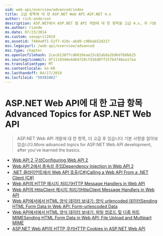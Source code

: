 ```yaml
---
uid: web-api/overview/advanced/index
title: 고급 항목에 대 한 ASP.NET Web API-ASP.NET 4.x
author: rick-anderson
description: ASP.NET에서 ASP.NET 웹 API 개발에 대 한 항목을 고급 4.x, 후 기본 사항을 알아보았습니다.
ms.author: riande
ms.date: 07/23/2014
ms.custom: seoapril2019
ms.assetid: 7404a0f1-52f7-410c-abd0-c96bab52d217
msc.legacyurl: /web-api/overview/advanced
msc.type: chapter
ms.openlocfilehash: 2cec6138ffcd6019eae23c82abda2b96d7b0b625
ms.sourcegitcommit: 0f1119340e4464720cfd16d0ff15764746ea1fea
ms.translationtype: MT
ms.contentlocale: ko-KR
ms.lasthandoff: 04/17/2019
ms.locfileid: "59383462"
---
```

# <a name="advanced-topics-for-aspnet-web-api"></a><span data-ttu-id="70ce9-103">ASP.NET Web API에 대 한 고급 항목</span><span class="sxs-lookup"><span data-stu-id="70ce9-103">Advanced Topics for ASP.NET Web API</span></span>

> <span data-ttu-id="70ce9-104">ASP.NET Web API 개발에 대 한 항목, 더 고급 후 있습니다 기본 사항을 알아보았습니다.</span><span class="sxs-lookup"><span data-stu-id="70ce9-104">More advanced topics for ASP.NET Web API development, after you've learned the basics.</span></span>


- [<span data-ttu-id="70ce9-105">Web API 2 구성</span><span class="sxs-lookup"><span data-stu-id="70ce9-105">Configuring Web API 2</span></span>](configuring-aspnet-web-api.md)
- [<span data-ttu-id="70ce9-106">Web API 2에서 종속성 주입</span><span class="sxs-lookup"><span data-stu-id="70ce9-106">Dependency Injection in Web API 2</span></span>](dependency-injection.md)
- [<span data-ttu-id="70ce9-107">.NET 클라이언트에서 Web API 호출(C#)</span><span class="sxs-lookup"><span data-stu-id="70ce9-107">Calling a Web API From a .NET Client (C#)</span></span>](calling-a-web-api-from-a-net-client.md)
- [<span data-ttu-id="70ce9-108">Web API의 HTTP 메시지 처리기</span><span class="sxs-lookup"><span data-stu-id="70ce9-108">HTTP Message Handlers in Web API</span></span>](http-message-handlers.md)
- [<span data-ttu-id="70ce9-109">Web API의 HttpClient 메시지 처리기</span><span class="sxs-lookup"><span data-stu-id="70ce9-109">HttpClient Message Handlers in Web API</span></span>](httpclient-message-handlers.md)
- [<span data-ttu-id="70ce9-110">Web API에서에서 HTML 양식 데이터 보내기: 양식 urlencoded 데이터</span><span class="sxs-lookup"><span data-stu-id="70ce9-110">Sending HTML Form Data in Web API: Form-urlencoded Data</span></span>](sending-html-form-data-part-1.md)
- [<span data-ttu-id="70ce9-111">Web API에서에서 HTML 양식 데이터 보내기: 파일 업로드 및 다중 파트 MIME</span><span class="sxs-lookup"><span data-stu-id="70ce9-111">Sending HTML Form Data in Web API: File Upload and Multipart MIME</span></span>](sending-html-form-data-part-2.md)
- [<span data-ttu-id="70ce9-112">ASP.NET Web API의 HTTP 쿠키</span><span class="sxs-lookup"><span data-stu-id="70ce9-112">HTTP Cookies in ASP.NET Web API</span></span>](http-cookies.md)
